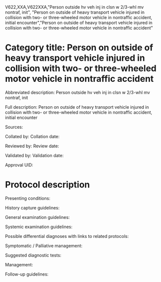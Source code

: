 V622,XXA,V622XXA,"Person outside hv veh inj in clsn w 2/3-whl mv nontraf, init", "Person on outside of heavy transport vehicle injured in collision with two- or three-wheeled motor vehicle in nontraffic accident, initial encounter","Person on outside of heavy transport vehicle injured in collision with two- or three-wheeled motor vehicle in nontraffic accident"
# Category title: Person on outside of heavy transport vehicle injured in collision with two- or three-wheeled motor vehicle in nontraffic accident

Abbreviated description: Person outside hv veh inj in clsn w 2/3-whl mv nontraf, init

Full description: Person on outside of heavy transport vehicle injured in collision with two- or three-wheeled motor vehicle in nontraffic accident, initial encounter

Sources:

Collated by:
Collation date:

Reviewed by:
Review date:

Validated by:
Validation date:

Approval UID:

# Protocol description

Presenting conditions:

History capture guidelines:

General examination guidelines:

Systemic examination guidelines:

Possible differential diagnoses with links to related protocols:

Symptomatic / Palliative management:

Suggested diagnostic tests:

Management:

Follow-up guidelines:
